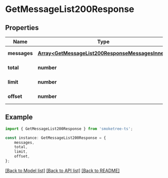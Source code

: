 # GetMessageList200Response


## Properties

Name | Type | Description | Notes
------------ | ------------- | ------------- | -------------
**messages** | [**Array&lt;GetMessageList200ResponseMessagesInner&gt;**](GetMessageList200ResponseMessagesInner.md) |  | [default to undefined]
**total** | **number** |  | [default to undefined]
**limit** | **number** |  | [default to undefined]
**offset** | **number** |  | [default to undefined]

## Example

```typescript
import { GetMessageList200Response } from 'smoketree-ts';

const instance: GetMessageList200Response = {
    messages,
    total,
    limit,
    offset,
};
```

[[Back to Model list]](../README.md#documentation-for-models) [[Back to API list]](../README.md#documentation-for-api-endpoints) [[Back to README]](../README.md)
